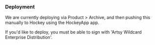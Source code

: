 ### Deployment

We are currently deploying via Product > Archive, and then pushing this manually to Hockey using the HockeyApp app.

If you'd like to deploy, you must be able to sign with 'Artsy Wildcard Enterprise Distribution'. 